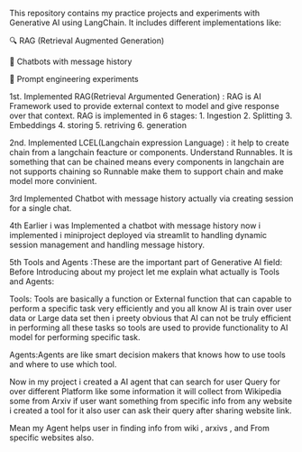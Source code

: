 This repository contains my practice projects and experiments with Generative AI using LangChain.
It includes different implementations like:

🔍 RAG (Retrieval Augmented Generation)

💬 Chatbots with message history

🧩 Prompt engineering experiments

1st. Implemented RAG(Retrieval Argumented Generation) : RAG is AI Framework used to provide external context to model and give response over that context. RAG is implemented in 6 stages: 1. Ingestion 2. Splitting 3. Embeddings 4. storing 5. retriving 6. generation

2nd. Implemented LCEL(Langchain expression Language) : it help to create chain from a langchain feacture or components. Understand Runnables. It is something that can be chained means every components in langchain are not supports chaining so Runnable make them to support chain and make model more convinient.

3rd Implemented Chatbot with message history actually via creating session for a single chat.

4th Earlier i was Implemented a chatbot with message history now i implemented i miniproject deployed via streamlit to handling dynamic session management and handling message history.

5th Tools and Agents :These are the important part of Generative AI field:
Before Introducing about my project let me explain what actually is Tools and Agents:

Tools: Tools are basically a function or External function that can capable to perform a specific task very efficiently and you all know AI is train over user data or Large data set then i preety obvious that AI can not be truly efficient in performing all these tasks so tools are used to provide functionality to AI model for performing specific task.

Agents:Agents are like smart decision makers that knows how to use tools and where to use which tool.

Now in my project i created a AI agent that can search for user Query for over different Platform like some information it will collect from Wikipedia some from Arxiv if user want something from specific info from any website i created a tool for it also user can ask their query after sharing website link.

Mean my Agent helps user in finding info from wiki , arxivs , and From specific websites also.